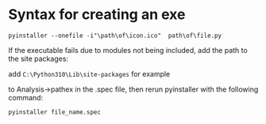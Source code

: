 # Syntax for creating an exe

`pyinstaller --onefile -i"\path\of\icon.ico"  path\of\file.py`

If the executable fails due to modules not being included, add the path to the site packages:

add `C:\Python310\Lib\site-packages` for example

to Analysis->pathex in the .spec file, then rerun pyinstaller with the following command:

`pyinstaller file_name.spec`

